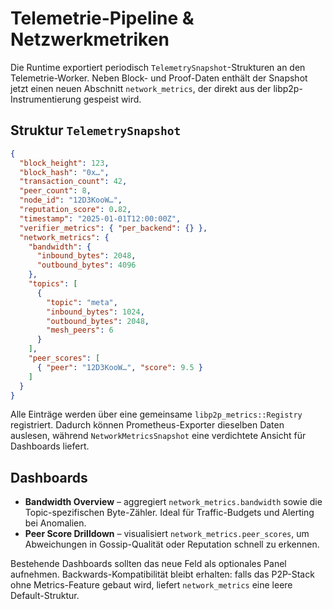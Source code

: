 # Telemetrie-Pipeline & Netzwerkmetriken

Die Runtime exportiert periodisch `TelemetrySnapshot`-Strukturen an den Telemetrie-Worker. Neben Block- und Proof-Daten enthält der Snapshot jetzt einen neuen Abschnitt `network_metrics`, der direkt aus der libp2p-Instrumentierung gespeist wird.

## Struktur `TelemetrySnapshot`

```json
{
  "block_height": 123,
  "block_hash": "0x…",
  "transaction_count": 42,
  "peer_count": 8,
  "node_id": "12D3KooW…",
  "reputation_score": 0.82,
  "timestamp": "2025-01-01T12:00:00Z",
  "verifier_metrics": { "per_backend": {} },
  "network_metrics": {
    "bandwidth": {
      "inbound_bytes": 2048,
      "outbound_bytes": 4096
    },
    "topics": [
      {
        "topic": "meta",
        "inbound_bytes": 1024,
        "outbound_bytes": 2048,
        "mesh_peers": 6
      }
    ],
    "peer_scores": [
      { "peer": "12D3KooW…", "score": 9.5 }
    ]
  }
}
```

Alle Einträge werden über eine gemeinsame `libp2p_metrics::Registry` registriert. Dadurch können Prometheus-Exporter dieselben Daten auslesen, während `NetworkMetricsSnapshot` eine verdichtete Ansicht für Dashboards liefert.

## Dashboards

* **Bandwidth Overview** – aggregiert `network_metrics.bandwidth` sowie die Topic-spezifischen Byte-Zähler. Ideal für Traffic-Budgets und Alerting bei Anomalien.
* **Peer Score Drilldown** – visualisiert `network_metrics.peer_scores`, um Abweichungen in Gossip-Qualität oder Reputation schnell zu erkennen.

Bestehende Dashboards sollten das neue Feld als optionales Panel aufnehmen. Backwards-Kompatibilität bleibt erhalten: falls das P2P-Stack ohne Metrics-Feature gebaut wird, liefert `network_metrics` eine leere Default-Struktur.
